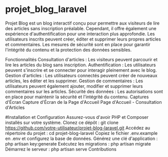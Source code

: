 # projet_blog_laravel 
Projet Blog est un blog interactif conçu pour permettre aux visiteurs de lire des articles sans inscription préalable. 
Cependant, il offre également une expérience d'authentification pour une interaction plus approfondie. Les utilisateurs inscrits peuvent créer, éditer et supprimer leurs propres articles et commentaires.
Les mesures de sécurité sont en place pour garantir l'intégrité du contenu et la protection des données sensibles.

Fonctionnalités
Consultation d'articles : Les visiteurs peuvent parcourir et lire les articles du blog sans inscription.
Authentification : Les utilisateurs peuvent s'inscrire et se connecter pour interagir pleinement avec le blog.
Gestion d'articles : Les utilisateurs connectés peuvent créer de nouveaux articles, les éditer et les supprimer.
Gestion de commentaires : Les utilisateurs peuvent également ajouter, modifier et supprimer leurs commentaires sur les articles.
Sécurité des données : Les autorisations sont en place pour maintenir la sécurité et l'intégrité du contenu.
Captures d'Écran
Capture d'Écran de la Page d'Accueil
Page d'Accueil - Consultation d'Articles

#Installation et Configuration
Assurez-vous d'avoir PHP et Composer installés sur votre système.
Clonez ce dépôt : git clone https://github.com/votre-utilisateur/projet-blog-laravel.git
Accédez au répertoire du projet : cd projet-blog-laravel
Copiez le fichier .env.example en .env et configurez la base de données.
Générez une clé d'application : php artisan key:generate
Exécutez les migrations : php artisan migrate
Démarrez le serveur : php artisan serve
Contributions
